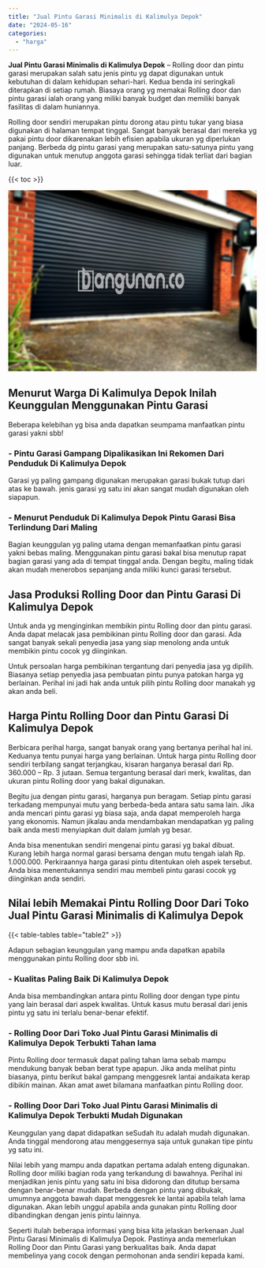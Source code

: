 ```yaml
---
title: "Jual Pintu Garasi Minimalis di Kalimulya Depok"
date: "2024-05-16"
categories: 
  - "harga"
---
```


**Jual Pintu Garasi Minimalis di Kalimulya Depok** – Rolling door dan pintu garasi merupakan salah satu jenis pintu yg dapat digunakan untuk kebutuhan di dalam kehidupan sehari-hari. Kedua benda ini seringkali diterapkan di setiap rumah. Biasaya orang yg memakai Rolling door dan pintu garasi ialah orang yang miliki banyak budget dan memiliki banyak fasilitas di dalam huniannya.

Rolling door sendiri merupakan pintu dorong atau pintu tukar yang biasa digunakan di halaman tempat tinggal. Sangat banyak berasal dari mereka yg pakai pintu door dikarenakan lebih efisien apabila ukuran yg diperlukan panjang. Berbeda dg pintu garasi yang merupakan satu-satunya pintu yang digunakan untuk menutup anggota garasi sehingga tidak terliat dari bagian luar.

{{< toc >}}

![Jual Pintu Garasi Minimalis di Kalimulya Depok](/images/pintu-garasi-29.png)

## Menurut Warga Di Kalimulya Depok Inilah Keunggulan Menggunakan Pintu Garasi

Beberapa kelebihan yg bisa anda dapatkan seumpama manfaatkan pintu garasi yakni sbb!

### \- Pintu Garasi Gampang Dipalikasikan Ini Rekomen Dari Penduduk Di Kalimulya Depok

Garasi yg paling gampang digunakan merupakan garasi bukak tutup dari atas ke bawah. jenis garasi yg satu ini akan sangat mudah digunakan oleh siapapun.

### \- Menurut Penduduk Di Kalimulya Depok Pintu Garasi Bisa Terlindung Dari Maling

Bagian keunggulan yg paling utama dengan memanfaatkan pintu garasi yakni bebas maling. Menggunakan pintu garasi bakal bisa menutup rapat bagian garasi yang ada di tempat tinggal anda. Dengan begitu, maling tidak akan mudah menerobos sepanjang anda miliki kunci garasi tersebut.

## Jasa Produksi Rolling Door dan Pintu Garasi Di Kalimulya Depok

Untuk anda yg menginginkan membikin pintu Rolling door dan pintu garasi. Anda dapat melacak jasa pembikinan pintu Rolling door dan garasi. Ada sangat banyak sekali penyedia jasa yang siap menolong anda untuk membikin pintu cocok yg diinginkan.

Untuk persoalan harga pembikinan tergantung dari penyedia jasa yg dipilih. Biasanya setiap penyedia jasa pembuatan pintu punya patokan harga yg berlainan. Perihal ini jadi hak anda untuk pilih pintu Rolling door manakah yg akan anda beli.

## Harga Pintu Rolling Door dan Pintu Garasi Di Kalimulya Depok

Berbicara perihal harga, sangat banyak orang yang bertanya perihal hal ini. Keduanya tentu punyai harga yang berlainan. Untuk harga pintu Rolling door sendiri terbilang sangat terjangkau, kisaran harganya berasal dari Rp. 360.000 – Rp. 3 jutaan. Semua tergantung berasal dari merk, kwalitas, dan ukuran pintu Rolling door yang bakal digunakan.

Begitu jua dengan pintu garasi, harganya pun beragam. Setiap pintu garasi terkadang mempunyai mutu yang berbeda-beda antara satu sama lain. Jika anda mencari pintu garasi yg biasa saja, anda dapat memperoleh harga yang ekonomis. Namun jikalau anda mendambakan mendapatkan yg paling baik anda mesti menyiapkan duit dalam jumlah yg besar.

Anda bisa menentukan sendiri mengenai pintu garasi yg bakal dibuat. Kurang lebih harga normal garasi bersama dengan mutu tengah ialah Rp. 1.000.000. Perkiraannya harga garasi pintu ditentukan oleh aspek tersebut. Anda bisa menentukannya sendiri mau membeli pintu garasi cocok yg diinginkan anda sendiri.

## Nilai lebih Memakai Pintu Rolling Door Dari Toko Jual Pintu Garasi Minimalis di Kalimulya Depok

{{< table-tables table="table2" >}}

Adapun sebagian keunggulan yang mampu anda dapatkan apabila menggunakan pintu Rolling door sbb ini.

### \- Kualitas Paling Baik Di Kalimulya Depok

Anda bisa membandingkan antara pintu Rolling door dengan type pintu yang lain berasal dari aspek kwalitas. Untuk kasus mutu berasal dari jenis pintu yg satu ini terlalu benar-benar efektif.

### \- Rolling Door Dari Toko Jual Pintu Garasi Minimalis di Kalimulya Depok Terbukti Tahan lama

Pintu Rolling door termasuk dapat paling tahan lama sebab mampu mendukung banyak beban berat type apapun. Jika anda melihat pintu biasanya, pintu berikut bakal gampang menggesrek lantai andaikata kerap dibikin mainan. Akan amat awet bilamana manfaatkan pintu Rolling door.

### \- Rolling Door Dari Toko Jual Pintu Garasi Minimalis di Kalimulya Depok Terbukti Mudah Digunakan

Keunggulan yang dapat didapatkan seSudah itu adalah mudah digunakan. Anda tinggal mendorong atau menggesernya saja untuk gunakan tipe pintu yg satu ini.

Nilai lebih yang mampu anda dapatkan pertama adalah enteng digunakan. Rolling door miliki bagian roda yang terkandung di bawahnya. Perihal ini menjadikan jenis pintu yang satu ini bisa didorong dan ditutup bersama dengan benar-benar mudah. Berbeda dengan pintu yang dibukak, umumnya anggota bawah dapat menggesrek ke lantai apabila telah lama digunakan. Akan lebih unggul apabila anda gunakan pintu Rolling door dibandingkan dengan jenis pintu lainnya.

Seperti itulah beberapa informasi yang bisa kita jelaskan berkenaan Jual Pintu Garasi Minimalis di Kalimulya Depok. Pastinya anda memerlukan Rolling Door dan Pintu Garasi yang berkualitas baik. Anda dapat membelinya yang cocok dengan permohonan anda sendiri kepada kami.
